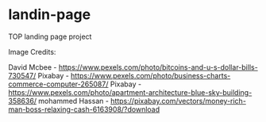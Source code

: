 # landin-page
TOP landing page project


Image Credits:

David Mcbee - https://www.pexels.com/photo/bitcoins-and-u-s-dollar-bills-730547/
Pixabay - https://www.pexels.com/photo/business-charts-commerce-computer-265087/
Pixabay - https://www.pexels.com/photo/apartment-architecture-blue-sky-building-358636/
mohammed Hassan - https://pixabay.com/vectors/money-rich-man-boss-relaxing-cash-6163908/?download

